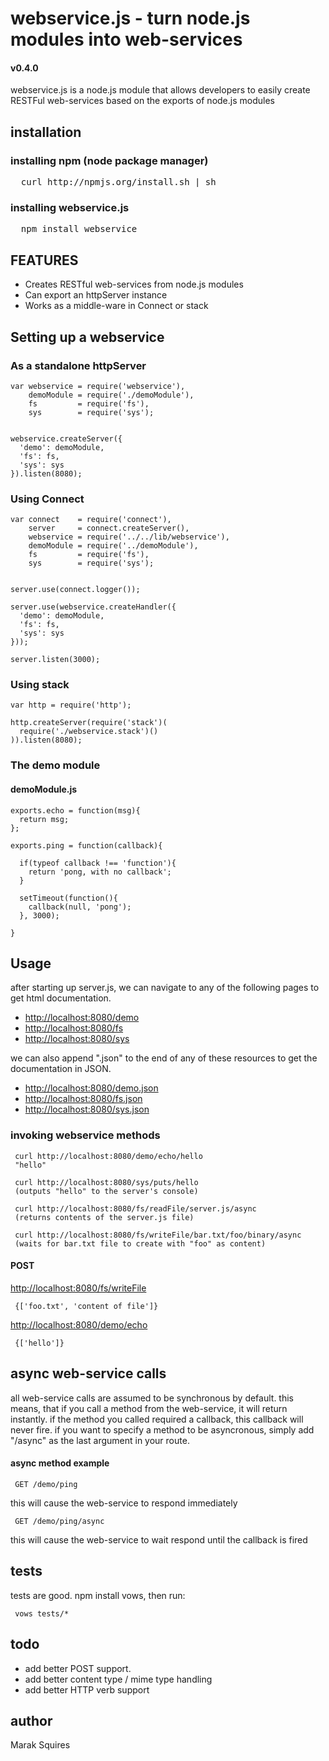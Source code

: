 # webservice.js - turn node.js modules into web-services
#### v0.4.0
webservice.js is a node.js module that allows developers to easily create RESTFul web-services based on the exports of node.js modules

## installation

### installing npm (node package manager)
<pre>
  curl http://npmjs.org/install.sh | sh
</pre>

### installing webservice.js
<pre>
  npm install webservice
</pre>

## FEATURES

- Creates RESTful web-services from node.js modules
- Can export an httpServer instance
- Works as a middle-ware in Connect or stack

## Setting up a webservice

### As a standalone httpServer

    var webservice = require('webservice'),
        demoModule = require('./demoModule'),
        fs         = require('fs'),
        sys        = require('sys');


    webservice.createServer({
      'demo': demoModule,
      'fs': fs,
      'sys': sys
    }).listen(8080);

### Using Connect

    var connect    = require('connect'),
        server     = connect.createServer(),
        webservice = require('../../lib/webservice'),
        demoModule = require('../demoModule'),
        fs         = require('fs'),
        sys        = require('sys');


    server.use(connect.logger());

    server.use(webservice.createHandler({
      'demo': demoModule,
      'fs': fs,
      'sys': sys
    }));

    server.listen(3000);

### Using stack

    var http = require('http');

    http.createServer(require('stack')(
      require('./webservice.stack')()
    )).listen(8080);



### The demo module

#### demoModule.js

    exports.echo = function(msg){
      return msg;
    };

    exports.ping = function(callback){

      if(typeof callback !== 'function'){
        return 'pong, with no callback';
      }
 
      setTimeout(function(){
        callback(null, 'pong');
      }, 3000);

    }

## Usage

after starting up server.js, we can navigate to any of the following pages to get html documentation.

 - [http://localhost:8080/demo](http://localhost:8080/demo)
 - [http://localhost:8080/fs](http://localhost:8080/fs)
 - [http://localhost:8080/sys](http://localhost:8080/sys)

we can also append ".json" to the end of any of these resources to get the documentation in JSON. 

 - [http://localhost:8080/demo.json](http://localhost:8080/demo.json)
 - [http://localhost:8080/fs.json](http://localhost:8080/fs.json)
 - [http://localhost:8080/sys.json](http://localhost:8080/sys.json)

### invoking webservice methods

     curl http://localhost:8080/demo/echo/hello
     "hello"

     curl http://localhost:8080/sys/puts/hello
     (outputs "hello" to the server's console)

     curl http://localhost:8080/fs/readFile/server.js/async
     (returns contents of the server.js file)

     curl http://localhost:8080/fs/writeFile/bar.txt/foo/binary/async
     (waits for bar.txt file to create with "foo" as content)

#### POST

[http://localhost:8080/fs/writeFile](http://localhost:8080/fs/writeFile)

     {['foo.txt', 'content of file']}

[http://localhost:8080/demo/echo](http://localhost:8080/demo/echo)


     {['hello']}

## async web-service calls

all web-service calls are assumed to be synchronous by default. this means, that if you call a method from the web-service, it will return instantly. if the method you called required a callback, this callback will never fire. if you want to specify a method to be asyncronous, simply add "/async" as the last argument in your route.


#### async method example

     GET /demo/ping

this will cause the web-service to respond immediately

     GET /demo/ping/async

this will cause the web-service to wait respond until the callback is fired


## tests

tests are good. npm install vows, then run:

     vows tests/*

## todo

- add better POST support. 
- add better content type / mime type handling
- add better HTTP verb support

## author

Marak Squires